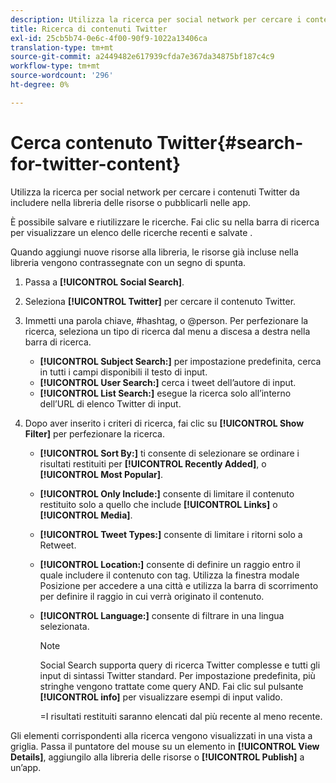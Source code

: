 ```yaml
---
description: Utilizza la ricerca per social network per cercare i contenuti Twitter da includere nella libreria delle risorse o pubblicarli nelle app.
title: Ricerca di contenuti Twitter
exl-id: 25cb5b74-0e6c-4f00-90f9-1022a13406ca
translation-type: tm+mt
source-git-commit: a2449482e617939cfda7e367da34875bf187c4c9
workflow-type: tm+mt
source-wordcount: '296'
ht-degree: 0%

---
```


# Cerca contenuto Twitter{#search-for-twitter-content}

Utilizza la ricerca per social network per cercare i contenuti Twitter da includere nella libreria delle risorse o pubblicarli nelle app.

È possibile salvare e riutilizzare le ricerche. Fai clic su nella barra di ricerca per visualizzare un elenco delle ricerche recenti e salvate .

Quando aggiungi nuove risorse alla libreria, le risorse già incluse nella libreria vengono contrassegnate con un segno di spunta.

1. Passa a **[!UICONTROL Social Search]**.
1. Seleziona **[!UICONTROL Twitter]** per cercare il contenuto Twitter.
1. Immetti una parola chiave, #hashtag, o @person. Per perfezionare la ricerca, seleziona un tipo di ricerca dal menu a discesa a destra nella barra di ricerca.

   * **[!UICONTROL Subject Search:]** per impostazione predefinita, cerca in tutti i campi disponibili il testo di input.
   * **[!UICONTROL User Search:]** cerca i tweet dell’autore di input.
   * **[!UICONTROL List Search:]** esegue la ricerca solo all’interno dell’URL di elenco Twitter di input.

1. Dopo aver inserito i criteri di ricerca, fai clic su **[!UICONTROL Show Filter]** per perfezionare la ricerca.

   * **[!UICONTROL Sort By:]** ti consente di selezionare se ordinare i risultati restituiti per  **[!UICONTROL Recently Added]**, o  **[!UICONTROL Most Popular]**.

   * **[!UICONTROL Only Include:]** consente di limitare il contenuto restituito solo a quello che include  **[!UICONTROL Links]** o  **[!UICONTROL Media]**.

   * **[!UICONTROL Tweet Types:]** consente di limitare i ritorni solo a Retweet.
   * **[!UICONTROL Location:]** consente di definire un raggio entro il quale includere il contenuto con tag. Utilizza la finestra modale Posizione per accedere a una città e utilizza la barra di scorrimento per definire il raggio in cui verrà originato il contenuto.
   * **[!UICONTROL Language:]** consente di filtrare in una lingua selezionata.

      >[!NOTE]
      >
      >Social Search supporta query di ricerca Twitter complesse e tutti gli input di sintassi Twitter standard. Per impostazione predefinita, più stringhe vengono trattate come query AND. Fai clic sul pulsante **[!UICONTROL info]** per visualizzare esempi di input valido.
      >
      >=I risultati restituiti saranno elencati dal più recente al meno recente.

Gli elementi corrispondenti alla ricerca vengono visualizzati in una vista a griglia. Passa il puntatore del mouse su un elemento in **[!UICONTROL View Details]**, aggiungilo alla libreria delle risorse o **[!UICONTROL Publish]** a un’app.
